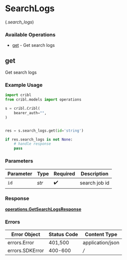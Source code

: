 # SearchLogs
(*.search_logs*)

### Available Operations

* [get](#get) - Get search logs

## get

Get search logs

### Example Usage

```python
import cribl
from cribl.models import operations

s = cribl.Cribl(
    bearer_auth="",
)


res = s.search_logs.get(id='string')

if res.search_logs is not None:
    # handle response
    pass
```

### Parameters

| Parameter          | Type               | Required           | Description        |
| ------------------ | ------------------ | ------------------ | ------------------ |
| `id`               | *str*              | :heavy_check_mark: | search job id      |


### Response

**[operations.GetSearchLogsResponse](../../models/operations/getsearchlogsresponse.md)**
### Errors

| Error Object     | Status Code      | Content Type     |
| ---------------- | ---------------- | ---------------- |
| errors.Error     | 401,500          | application/json |
| errors.SDKError  | 400-600          | */*              |
